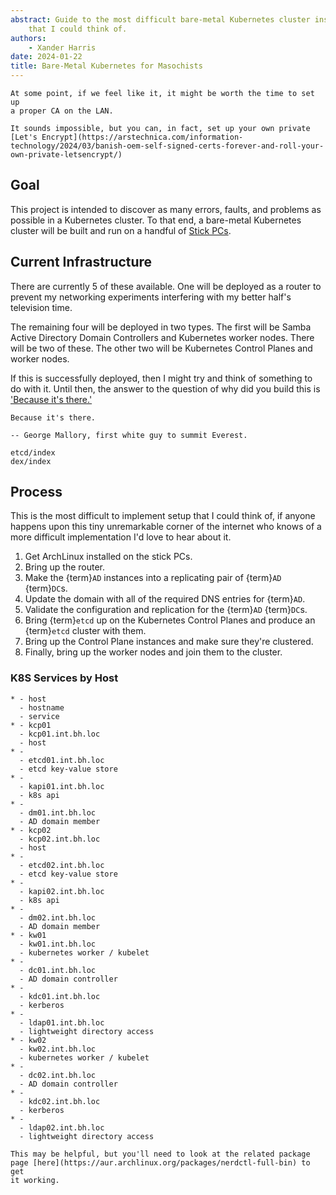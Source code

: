 ```yaml
---
abstract: Guide to the most difficult bare-metal Kubernetes cluster installation
    that I could think of.
authors:
    - Xander Harris
date: 2024-01-22
title: Bare-Metal Kubernetes for Masochists
---
```


```{admonition} OpenSSL
At some point, if we feel like it, it might be worth the time to set up
a proper CA on the LAN.

It sounds impossible, but you can, in fact, set up your own private
[Let's Encrypt](https://arstechnica.com/information-technology/2024/03/banish-oem-self-signed-certs-forever-and-roll-your-own-private-letsencrypt/)
```

## Goal

This project is intended to discover as many errors, faults, and problems as
possible in a Kubernetes cluster. To that end, a bare-metal Kubernetes cluster
will be built and run on a handful of [Stick PCs](https://a.co/d/d4H8iH7).

## Current Infrastructure

There are currently 5 of these available. One will be deployed as a router
to prevent my networking experiments interfering with my better half's
television time.

The remaining four will be deployed in two types. The first will be
Samba Active Directory Domain Controllers and Kubernetes worker nodes. There
will be two of these. The other two will be Kubernetes Control Planes and
worker nodes.

If this is successfully deployed, then I might try and think of something to do
with it. Until then, the answer to the question of why did you build this is
['Because it's there.'](http://scihi.org/george-mallory-mount-everest/)

```{epigraph}
Because it's there.

-- George Mallory, first white guy to summit Everest.
```

```{toctree}
etcd/index
dex/index
```

## Process

This is the most difficult to implement setup that I could think of, if anyone
happens upon this tiny unremarkable corner of the internet who knows of a
more difficult implementation I'd love to hear about it.

1. Get ArchLinux installed on the stick PCs.
2. Bring up the router.
3. Make the {term}`AD` instances into a replicating pair of {term}`AD` {term}`DC`s.
4. Update the domain with all of the required DNS entries for {term}`AD`.
5. Validate the configuration and replication for the {term}`AD` {term}`DC`s.
6. Bring {term}`etcd` up on the Kubernetes Control Planes and produce an {term}`etcd` cluster with them.
7. Bring up the Control Plane instances and make sure they're clustered.
8. Finally, bring up the worker nodes and join them to the cluster.

### K8S Services by Host

```{list-table}
* - host
  - hostname
  - service
* - kcp01
  - kcp01.int.bh.loc
  - host
* -
  - etcd01.int.bh.loc
  - etcd key-value store
* -
  - kapi01.int.bh.loc
  - k8s api
* -
  - dm01.int.bh.loc
  - AD domain member
* - kcp02
  - kcp02.int.bh.loc
  - host
* -
  - etcd02.int.bh.loc
  - etcd key-value store
* -
  - kapi02.int.bh.loc
  - k8s api
* -
  - dm02.int.bh.loc
  - AD domain member
* - kw01
  - kw01.int.bh.loc
  - kubernetes worker / kubelet
* -
  - dc01.int.bh.loc
  - AD domain controller
* -
  - kdc01.int.bh.loc
  - kerberos
* -
  - ldap01.int.bh.loc
  - lightweight directory access
* - kw02
  - kw02.int.bh.loc
  - kubernetes worker / kubelet
* -
  - dc02.int.bh.loc
  - AD domain controller
* -
  - kdc02.int.bh.loc
  - kerberos
* -
  - ldap02.int.bh.loc
  - lightweight directory access
```

```{admonition} nerdctl
This may be helpful, but you'll need to look at the related package
page [here](https://aur.archlinux.org/packages/nerdctl-full-bin) to get
it working.
```
